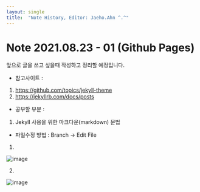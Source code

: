 ```yaml
---
layout: single
title:  "Note History, Editor: Jaeho.Ahn ^.^"
---
```


# Note 2021.08.23 - 01 (Github Pages)

앞으로 글을 쓰고 싶을때 작성하고 정리할 예정입니다.

* 참고사이트 :
1. https://github.com/topics/jekyll-theme
2. https://jekyllrb.com/docs/posts

* 공부할 부분 :
1. Jekyll 사용을 위한 마크다운(markdown) 문법

* 파일수정 방법 : Branch -> Edit File
1.
![image](https://user-images.githubusercontent.com/66652448/130463137-11628431-722d-442d-a79e-347196b65551.png)

2.   
![image](https://user-images.githubusercontent.com/66652448/130463773-e6fdb426-851d-49e3-b2b5-e867f2e93173.png)

